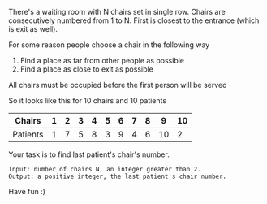 There's a waiting room with N chairs set in single row. Chairs are consecutively numbered from 1 to N. First is closest to the entrance (which is exit as well).
 
For some reason people choose a chair in the following way

1. Find a place as far from other people as possible
2. Find a place as close to exit as possible

All chairs must be occupied before the first person will be served

So it looks like this for 10 chairs and 10 patients

<table>
<thead>
<tr>
  <th>Chairs</th>
  <th>1</th>
  <th>2</th>
  <th>3</th>
  <th>4</th>
  <th>5</th>
  <th>6</th>
  <th>7</th>
  <th>8</th>
  <th>9</th>
  <th>10</th>
<tr>
</thead>

<tbody>

<tr>
  <td>Patients</td>
  <td>1</td>
  <td>7</td>
  <td>5</td>
  <td>8</td>
  <td>3</td>
  <td>9</td>
  <td>4</td>
  <td>6</td>
  <td>10</td>
  <td>2</td>
</tr>

</tbody>

</table>

Your task is to find last patient's chair's number. 

```
Input: number of chairs N, an integer greater than 2.
Output: a positive integer, the last patient's chair number.
```

Have fun :)